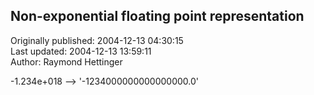 ## Non-exponential floating point representation  
Originally published: 2004-12-13 04:30:15  
Last updated: 2004-12-13 13:59:11  
Author: Raymond Hettinger  
  
-1.234e+018  -->  '-1234000000000000000.0'